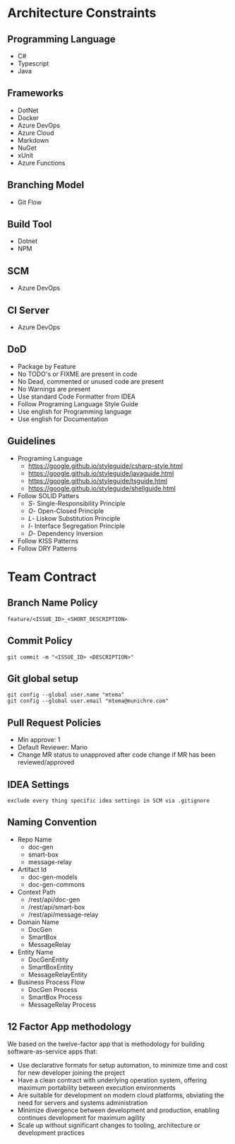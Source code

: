 # Architecture Constraints

## Programming Language
* C#
* Typescript
* Java

## Frameworks
* DotNet
* Docker
* Azure DevOps
* Azure Cloud
* Markdown
* NuGet
* xUnit
* Azure Functions

## Branching Model
    
* Git Flow

## Build Tool

* Dotnet
* NPM

## SCM

* Azure DevOps

## CI Server

* Azure DevOps

## DoD

* Package by Feature
* No TODO's or FIXME are present in code
* No Dead, commented or unused code are present
* No Warnings are present
* Use standard Code Formatter from IDEA
* Follow Programing Language Style Guide
* Use english for Programming language
* Use english for Documentation

## Guidelines

* Programing Language
  * https://google.github.io/styleguide/csharp-style.html
  * https://google.github.io/styleguide/javaguide.html
  * https://google.github.io/styleguide/tsguide.html
  * https://google.github.io/styleguide/shellguide.html
* Follow SOLID Patters
  * *S*- Single-Responsibility Principle
  * *O*- Open-Closed Principle
  * *L*- Liskow Substitution Principle
  * *I*- Interface Segregation Principle
  * *D*- Dependency Inversion
* Follow KISS Patterns
* Follow DRY Patterns

# Team Contract

## Branch Name Policy

```
feature/<ISSUE_ID>_<SHORT_DESCRIPTION>
```

## Commit Policy

```
git commit -m "<ISSUE_ID> <DESCRIPTION>"
```

## Git global setup

```
git config --global user.name "mtema"
git config --global user.email "mtema@munichre.com"
```

## Pull Request Policies

* Min approve: 1
* Default Reviewer: Mario
* Change MR status to unapproved after code change if MR has been reviewed/approved

## IDEA Settings

```
exclude every thing specific idea settings in SCM via .gitignore
```

## Naming Convention

* Repo Name
  * doc-gen
  * smart-box
  * message-relay
* Artifact Id
  * doc-gen-models
  * doc-gen-commons
* Context Path
  * /rest/api/doc-gen
  * /rest/api/smart-box
  * /rest/api/message-relay
* Domain Name
  * DocGen
  * SmartBox
  * MessageRelay
* Entity Name
  * DocGenEntity
  * SmartBoxEntity
  * MessageRelayEntity
* Business Process Flow
  * DocGen Process
  * SmartBox Process
  * MessageRelay Process

## 12 Factor App methodology

We based on the twelve-factor app that is methodology for building software-as-service apps that:

* Use declarative formats for setup automation, to minimize time and cost for new developer joining the project
* Have a clean contract with underlying operation system, offering maximum portability between execution environments
* Are suitable for development on modern cloud platforms, obviating the need for servers and systems administration
* Minimize divergence between development and production, enabling continues development for maximum agility
* Scale up without significant changes to tooling, architecture or development practices

